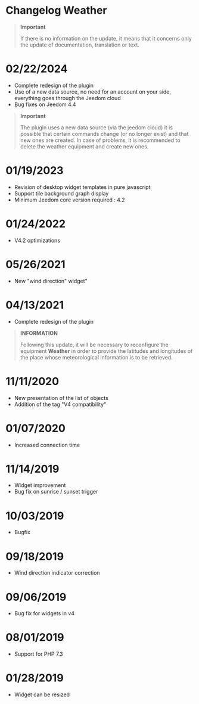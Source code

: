 # Changelog Weather

>**Important**
>
>If there is no information on the update, it means that it concerns only the update of documentation, translation or text.

# 02/22/2024

- Complete redesign of the plugin
- Use of a new data source, no need for an account on your side, everything goes through the Jeedom cloud
- Bug fixes on Jeedom 4.4

>**Important**
>
>The plugin uses a new data source (via the jeedom cloud) it is possible that certain commands change (or no longer exist) and that new ones are created. In case of problems, it is recommended to delete the weather equipment and create new ones.

# 01/19/2023

- Revision of desktop widget templates in pure javascript
- Support tile background graph display
- Minimum Jeedom core version required : 4.2

# 01/24/2022

- V4.2 optimizations

# 05/26/2021

- New "wind direction" widget"

# 04/13/2021

- Complete redesign of the plugin

>**INFORMATION**
>
>Following this update, it will be necessary to reconfigure the equipment **Weather** in order to provide the latitudes and longitudes of the place whose meteorological information is to be retrieved.

# 11/11/2020

- New presentation of the list of objects
- Addition of the tag "V4 compatibility"

# 01/07/2020

- Increased connection time

# 11/14/2019

- Widget improvement
- Bug fix on sunrise / sunset trigger

# 10/03/2019

- Bugfix

# 09/18/2019

- Wind direction indicator correction

# 09/06/2019

- Bug fix for widgets in v4

# 08/01/2019

- Support for PHP 7.3

# 01/28/2019

- Widget can be resized
